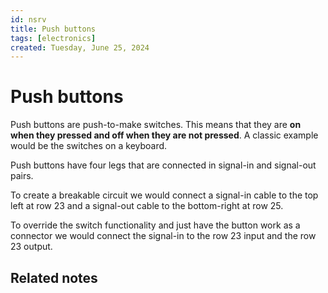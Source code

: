 ```yaml
---
id: nsrv
title: Push buttons
tags: [electronics]
created: Tuesday, June 25, 2024
---
```


# Push buttons

Push buttons are push-to-make switches. This means that they are **on when they
pressed and off when they are not pressed**. A classic example would be the
switches on a keyboard.

Push buttons have four legs that are connected in signal-in and signal-out
pairs.

To create a breakable circuit we would connect a signal-in cable to the top left
at row 23 and a signal-out cable to the bottom-right at row 25.

To override the switch functionality and just have the button work as a
connector we would connect the signal-in to the row 23 input and the row 23
output.

## Related notes
